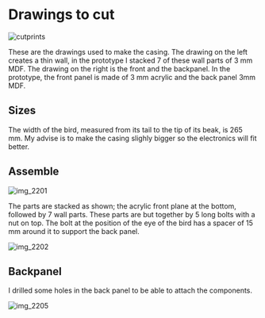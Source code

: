 # Drawings to cut

![cutprints](https://user-images.githubusercontent.com/31654421/40780828-10d1cb1a-64da-11e8-836a-e9a3d0e6b468.png)

These are the drawings used to make the casing. The drawing on the left creates a thin wall, in the prototype I stacked 7 of these wall parts of 3 mm MDF. 
The drawing on the right is the front and the backpanel. In the prototype, the front panel is made of 3 mm acrylic and the back panel 3mm MDF.

## Sizes
The width of the bird, measured from its tail to the tip of its beak, is 265 mm. 
My advise is to make the casing slighly bigger so the electronics will fit better.

## Assemble

![img_2201](https://user-images.githubusercontent.com/31654421/40783415-92f4ac86-64e2-11e8-97da-666904ba1b95.jpg)

The parts are stacked as shown; the acrylic front plane at the bottom, followed by 7 wall parts. These parts are but together by 5 long bolts with a nut on top.
The bolt at the position of the eye of the bird has a spacer of 15 mm around it to support the back panel.

![img_2202](https://user-images.githubusercontent.com/31654421/40783538-0327cf1a-64e3-11e8-8f4f-f05d8a975eca.jpg)

## Backpanel

I drilled some holes in the back panel to be able to attach the components.

![img_2205](https://user-images.githubusercontent.com/31654421/40784389-d450489a-64e5-11e8-956f-ddba2a0ca207.jpg)

